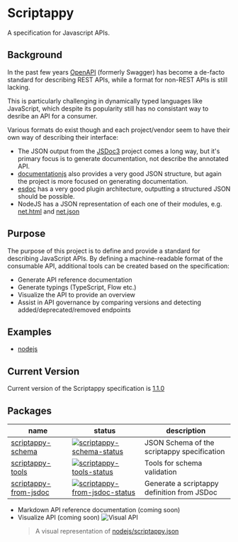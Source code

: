 # Scriptappy

A specification for Javascript APIs.

## Background

In the past few years [OpenAPI](https://github.com/OAI/OpenAPI-Specification) (formerly Swagger) has become a de-facto standard for describing REST APIs, while a format for non-REST APIs is still lacking.

This is particularly challenging in dynamically typed languages like JavaScript, which despite its popularity still has no consistant way to desribe an API for a consumer.

Various formats do exist though and each project/vendor seem to have their own way of describing their interface:

- The JSON output from the [JSDoc3](https://github.com/jsdoc3/jsdoc) project comes a long way, but it's primary focus is to generate documentation, not describe the annotated API.
- [documentationjs](https://github.com/documentationjs/documentation) also provides a very good JSON structure, but again the project is more focused on generating documentation.
- [esdoc](https://github.com/esdoc/esdoc) has a very good plugin architecture, outputting a structured JSON should be possible.
- NodeJS has a JSON representation of each one of their modules, e.g. [net.html](https://nodejs.org/api/net.html) and [net.json](https://nodejs.org/api/net.json)

## Purpose

The purpose of this project is to define and provide a standard for describing JavaScript APIs. By defining a machine-readable format of the consumable API, additional tools can be created based on the specification:

- Generate API reference documentation
- Generate typings (TypeScript, Flow etc.)
- Visualize the API to provide an overview
- Assist in API governance by comparing versions and detecting added/deprecated/removed endpoints

## Examples

- [nodejs](./packages/scriptappy-from-jsdoc/examples/nodejs)

## Current Version

Current version of the Scriptappy specification is [1.1.0](./packages/scriptappy-schema/specification.md)

## Packages

| name                    | status                                                       | description                                 |
| ----------------------- | ------------------------------------------------------------ | ------------------------------------------- |
| [scriptappy-schema]     | [![scriptappy-schema-status]][scriptappy-schema-npm]         | JSON Schema of the scriptappy specification |
| [scriptappy-tools]      | [![scriptappy-tools-status]][scriptappy-tools-npm]           | Tools for schema validation                 |
| [scriptappy-from-jsdoc] | [![scriptappy-from-jsdoc-status]][scriptappy-from-jsdoc-npm] | Generate a scriptappy definition from JSDoc |

[scriptappy-schema]: https://github.com/qlik-oss/scriptappy/tree/master/packages/scriptappy-schema
[scriptappy-tools]: https://github.com/qlik-oss/scriptappy/tree/master/packages/scriptappy-tools
[scriptappy-from-jsdoc]: https://github.com/qlik-oss/scriptappy/tree/master/packages/scriptappy-from-jsdoc
[scriptappy-schema-status]: https://img.shields.io/npm/v/scriptappy-schema.svg
[scriptappy-tools-status]: https://img.shields.io/npm/v/scriptappy-tools.svg
[scriptappy-from-jsdoc-status]: https://img.shields.io/npm/v/scriptappy-from-jsdoc.svg
[scriptappy-schema-npm]: https://npmjs.com/package/scriptappy-schema
[scriptappy-tools-npm]: https://npmjs.com/package/scriptappy-tools
[scriptappy-from-jsdoc-npm]: https://npmjs.com/package/scriptappy-from-jsdoc

- Markdown API reference documentation (coming soon)
- Visualize API (coming soon)
  ![Visual API](./assets/visual.png)
  > A visual representation of [nodejs/scriptappy.json](./packages/scriptappy-from-jsdoc/examples/nodejs/scriptappy.json)

